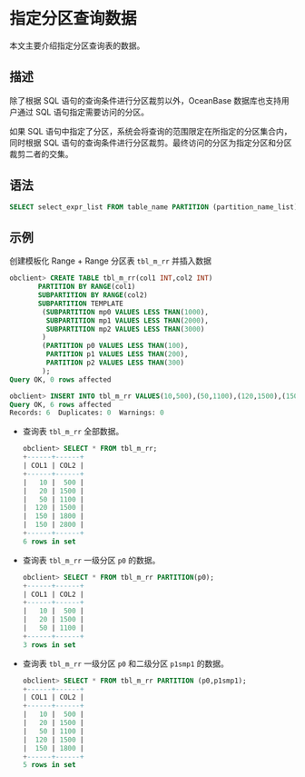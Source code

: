 # 指定分区查询数据

本文主要介绍指定分区查询表的数据。

## 描述

除了根据 SQL 语句的查询条件进行分区裁剪以外，OceanBase 数据库也支持用户通过 SQL 语句指定需要访问的分区。

如果 SQL 语句中指定了分区，系统会将查询的范围限定在所指定的分区集合内，同时根据 SQL 语句的查询条件进行分区裁剪。最终访问的分区为指定分区和分区裁剪二者的交集。

## 语法

```sql
SELECT select_expr_list FROM table_name PARTITION (partition_name_list) [WHERE where_list]; 
```

## 示例

创建模板化 Range + Range 分区表 `tbl_m_rr` 并插入数据

```sql
obclient> CREATE TABLE tbl_m_rr(col1 INT,col2 INT) 
       PARTITION BY RANGE(col1)
       SUBPARTITION BY RANGE(col2)
       SUBPARTITION TEMPLATE 
        (SUBPARTITION mp0 VALUES LESS THAN(1000),
         SUBPARTITION mp1 VALUES LESS THAN(2000),
         SUBPARTITION mp2 VALUES LESS THAN(3000)
        )
        (PARTITION p0 VALUES LESS THAN(100),
         PARTITION p1 VALUES LESS THAN(200),
         PARTITION p2 VALUES LESS THAN(300)
        ); 
Query OK, 0 rows affected

obclient> INSERT INTO tbl_m_rr VALUES(10,500),(50,1100),(120,1500),(150,1800),(150,2800),(320,3500);
Query OK, 6 rows affected
Records: 6  Duplicates: 0  Warnings: 0
```

* 查询表 `tbl_m_rr` 全部数据。

  ```sql
  obclient> SELECT * FROM tbl_m_rr;
  +------+------+
  | COL1 | COL2 |
  +------+------+
  |   10 |  500 |
  |   20 | 1500 |
  |   50 | 1100 |
  |  120 | 1500 |
  |  150 | 1800 |
  |  150 | 2800 |
  +------+------+
  6 rows in set
  ```

* 查询表 `tbl_m_rr` 一级分区 `p0` 的数据。

  ```sql
  obclient> SELECT * FROM tbl_m_rr PARTITION(p0);
  +------+------+
  | COL1 | COL2 |
  +------+------+
  |   10 |  500 |
  |   20 | 1500 |
  |   50 | 1100 |
  +------+------+
  3 rows in set
  ```

* 查询表 `tbl_m_rr` 一级分区 `p0` 和二级分区 `p1smp1` 的数据。

  ```sql
  obclient> SELECT * FROM tbl_m_rr PARTITION (p0,p1smp1);
  +------+------+
  | COL1 | COL2 |
  +------+------+
  |   10 |  500 |
  |   20 | 1500 |
  |   50 | 1100 |
  |  120 | 1500 |
  |  150 | 1800 |
  +------+------+
  5 rows in set
  ```
